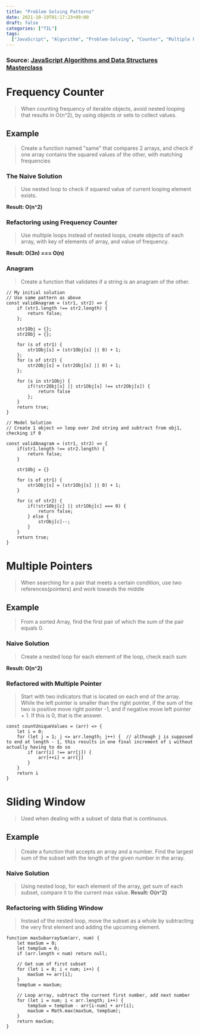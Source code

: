 ```yaml
---
title: "Problem Solving Patterns"
date: 2021-10-19T01:17:23+09:00
draft: false
categories: ["TIL"]
tags:
  ["JavaScript", "Algorithm", "Problem-Solving", "Counter", "Multiple Pointer"]
---
```


### Source: [JavaScript Algorithms and Data Structures Masterclass](https://www.udemy.com/course/js-algorithms-and-data-structures-masterclass/)

# Frequency Counter

> When counting frequency of iterable objects, avoid nested looping that results in O(n^2), by using objects or sets to collect values.

## Example

> Create a function named "same" that compares 2 arrays, and check if one array contains the squared values of the other, with matching frequencies

### The Naive Solution

> Use nested loop to check if squared value of current looping element exists.

**Result: O(n^2)**

### Refactoring using Frequency Counter

> Use multiple loops instead of nested loops, create objects of each array, with key of elements of array, and value of frequency.

**Result: O(3n) === O(n)**

### Anagram

> Create a function that validates if a string is an anagram of the other.

```JS
// My initial solution
// Use same pattern as above
const validAnagram = (str1, str2) => {
    if (str1.length !== str2.length) {
        return false;
    };

    str1Obj = {};
    str2Obj = {};

    for (s of str1) {
        str1Obj[s] = (str1Obj[s] || 0) + 1;
    };
    for (s of str2) {
        str2Obj[s] = (str2Obj[s] || 0) + 1;
    };

    for (s in str1Obj) {
        if(!str2Obj[s] || str1Obj[s] !== str2Obj[s]) {
            return false
        };
    }
    return true;
}

// Model Solution
// Create 1 object => loop over 2nd string and subtract from obj1, checking if 0

const validAnagram = (str1, str2) => {
    if(str1.length !== str2.length) {
        return false;
    }

    str1Obj = {}

    for (s of str1) {
        str1Obj[s] = (str1Obj[s] || 0) + 1;
    }

    for (c of str2) {
        if(!str1Obj[c] || str1Obj[c] === 0) {
            return false;
        } else {
            strObj[c]--;
        }
    }
    return true;
}

```

# Multiple Pointers

> When searching for a pair that meets a certain condition, use two references(pointers) and work towards the middle

## Example

> From a sorted Array, find the first pair of which the sum of the pair equals 0.

### Naive Solution

> Create a nested loop for each element of the loop, check each sum

**Result: O(n^2)**

### Refactored with Multiple Pointer

> Start with two indicators that is located on each end of the array. While the left pointer is smaller than the right pointer, if the sum of the two is positive move right pointer -1, and if negative move left pointer + 1. If this is 0, that is the answer.

```JS
const countUniqueValues = (arr) => {
    let i = 0;
    for (let j = 1; j <= arr.length; j++) {  // although j is supposed to end at length - 1, this results in one final increment of i without actually having to do so
        if (arr[i] !== arr[j]) {
            arr[++i] = arr[j]
        }
    }
    return i
}
```

# Sliding Window

> Used when dealing with a subset of data that is continuous.

## Example

> Create a function that accepts an array and a number. Find the largest sum of the subset with the length of the given number in the array.

### Naive Solution

> Using nested loop, for each element of the array, get sum of each subset, compare it to the current max value.
> **Result: O(n^2)**

### Refactoring with Sliding Window

> Instead of the nested loop, move the subset as a whole by subtracting the very first element and adding the upcoming element.

```JS
function maxSubarraySum(arr, num) {
	let maxSum = 0;
	let tempSum = 0;
	if (arr.length < num) return null;

    // Get sum of first subset
	for (let i = 0; i < num; i++) {
		maxSum += arr[i];
	}
	tempSum = maxSum;

    // Loop array, subtract the current first number, add next number
	for (let i = num; i < arr.length; i++) {
		tempSum = tempSum - arr[i-num] + arr[i];
		maxSum = Math.max(maxSum, tempSum);
	}
	return maxSum;
}
```
